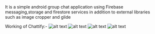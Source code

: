 It is a simple android group chat application using Firebase messaging,storage and firestore services in addition to external libraries such as image cropper and glide 

Working of Chattify:- 
![alt text](https://github.com/sharmaachintya08/pictures/blob/master/Screenshot%202023-03-10%20162727.png)
![alt text](https://github.com/sharmaachintya08/pictures/blob/master/Screenshot%202023-03-10%20162741.png)
![alt text](https://github.com/sharmaachintya08/pictures/blob/master/Screenshot%202023-03-10%20162821.png)
![alt text](https://github.com/sharmaachintya08/pictures/blob/master/Screenshot%202023-03-10%20163429.png)
